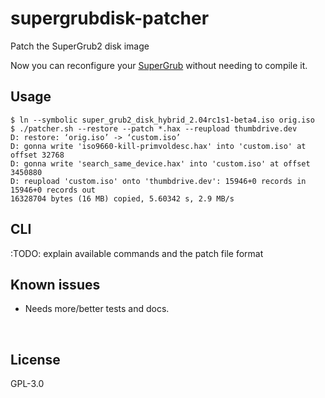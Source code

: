 ﻿
<!--#echo json="package.json" key="name" underline="=" -->
supergrubdisk-patcher
=====================
<!--/#echo -->

<!--#echo json="package.json" key="description" -->
Patch the SuperGrub2 disk image
<!--/#echo -->


Now you can reconfigure your
[SuperGrub](https://github.com/supergrub/supergrub/)
without needing to compile it.


Usage
-----

```text
$ ln --symbolic super_grub2_disk_hybrid_2.04rc1s1-beta4.iso orig.iso
$ ./patcher.sh --restore --patch *.hax --reupload thumbdrive.dev
D: restore: ‘orig.iso’ -> ‘custom.iso’
D: gonna write 'iso9660-kill-primvoldesc.hax' into 'custom.iso' at offset 32768
D: gonna write 'search_same_device.hax' into 'custom.iso' at offset 3450880
D: reupload 'custom.iso' onto 'thumbdrive.dev': 15946+0 records in
15946+0 records out
16328704 bytes (16 MB) copied, 5.60342 s, 2.9 MB/s
```


CLI
---

:TODO: explain available commands and the patch file format



<!--#toc stop="scan" -->



Known issues
------------

* Needs more/better tests and docs.




&nbsp;


License
-------
<!--#echo json="package.json" key=".license" -->
GPL-3.0
<!--/#echo -->
